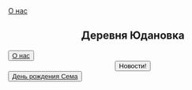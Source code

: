 <html>
<head>
<title>Деревня Юдановка</title>
</head>
<body>
<body background="сайт/img/blue-and-orange-cupboards.jpg">
<a href="2слайд">О нас</a>
<h2><center>Деревня Юдановка</center></h2>
<button><a href="2слайд">О нас</a></button>
<center><input type="button" value="Новости!" onclick="location.href='file:///C:/Users/%D0%9F%D0%BE%D0%BB%D1%8C%D0%B7%D0%BE%D0%B2%D0%B0%D1%82%D0%B5%D0%BB%D1%8C/Desktop/2%D1%81%D0%BB%D0%B0%D0%B9%D0%B4.html'"></center>
<button><a href="https://www.youtube.com/watch?v=II5RbWlyDAY">День рождения Сема</a></button>

<br>





